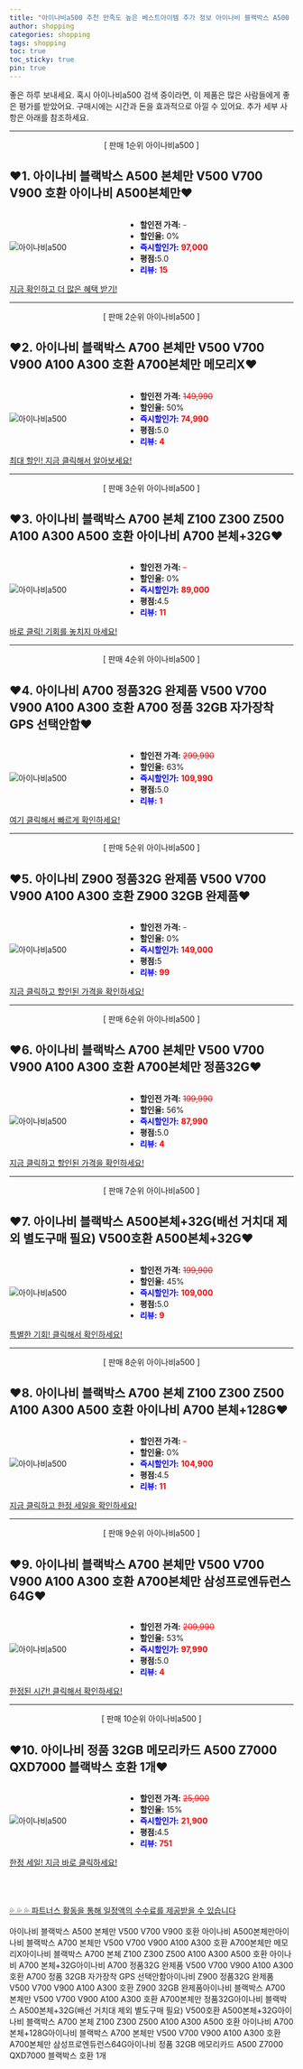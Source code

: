 ```yaml
---
title: "아이나비a500 추천 만족도 높은 베스트아이템 추가 정보 아이나비 블랙박스 A500 본체만 V500"
author: shopping
categories: shopping
tags: shopping
toc: true
toc_sticky: true
pin: true
---
```

좋은 하루 보내세요. 혹시 아이나비a500 검색 중이라면, 이 제품은 많은 사람들에게 좋은 평가를 받았어요. 구매시에는 시간과 돈을 효과적으로 아낄 수 있어요. 추가 세부 사항은 아래를 참조하세요.

---
<p class="toplist" style="margin: 0 auto; display: block; width: fit-content;">[ 판매 1순위 아이나비a500 ]</p>

<h2><strong>❤️1. 아이나비 블랙박스 A500 본체만 V500 V700 V900 호환 아이나비 A500본체만❤️</strong></h2>

<div style="display: flex; align-items: center;">
    <div style="flex: 0.4;">
        <img src="https://thumbnail10.coupangcdn.com/thumbnails/remote/230x230ex/image/vendor_inventory/96c8/c6214423782ab13c5409e00eb85d80a0414c7289819c7b5b973cca7a5822.png" alt="아이나비a500" style="max-width: 100%;">
    </div>
    <div style="flex: 0.6; margin-left: 10px;">
        <ul>
            <li><strong>할인전 가격:</strong> <del style="color: red;">-</del></li>
            <li><strong>할인율:</strong> 0%</li>
            <li><span style='color:blue'><strong>즉시할인가:</strong></span> <span style='color:red'><strong>97,000</strong></span></li>
            <li><strong>평점:</strong>5.0</li>
            <li><span style='color:blue'><strong>리뷰:</strong></span> <span style='color:red'><strong>15</strong></span></li>
        </ul>
    </div>
</div>
<div class="center">
    <a href="https://William4Davisa.github.io?lptag=AF9450613&subid=githubio&pageKey=7329323191&traceid=V0-153&itemId=18813695425&vendorItemId=85944196900" class="myButton">
        지금 확인하고 더 많은 혜택 받기!
    </a>
</div>


---
<p class="toplist" style="margin: 0 auto; display: block; width: fit-content;">[ 판매 2순위 아이나비a500 ]</p>

<h2><strong>❤️2. 아이나비 블랙박스 A700 본체만 V500 V700 V900 A100 A300 호환 A700본체만 메모리X❤️</strong></h2>

<div style="display: flex; align-items: center;">
    <div style="flex: 0.4;">
        <img src="https://thumbnail8.coupangcdn.com/thumbnails/remote/230x230ex/image/vendor_inventory/cfbc/46f0e9e6de1f0386a5315fd2035199cd9567f31a9bfd79a0aba1d80784ca.png" alt="아이나비a500" style="max-width: 100%;">
    </div>
    <div style="flex: 0.6; margin-left: 10px;">
        <ul>
            <li><strong>할인전 가격:</strong> <del style="color: red;">149,990</del></li>
            <li><strong>할인율:</strong> 50%</li>
            <li><span style='color:blue'><strong>즉시할인가:</strong></span> <span style='color:red'><strong>74,990</strong></span></li>
            <li><strong>평점:</strong>5.0</li>
            <li><span style='color:blue'><strong>리뷰:</strong></span> <span style='color:red'><strong>4</strong></span></li>
        </ul>
    </div>
</div>
<div class="center">
    <a href="https://William4Davisa.github.io?lptag=AF9450613&subid=githubio&pageKey=7942014006&traceid=V0-153&itemId=21877836957&vendorItemId=88925948415" class="myButton">
        최대 할인! 지금 클릭해서 알아보세요!
    </a>
</div>


---
<p class="toplist" style="margin: 0 auto; display: block; width: fit-content;">[ 판매 3순위 아이나비a500 ]</p>

<h2><strong>❤️3. 아이나비 블랙박스 A700 본체 Z100 Z300 Z500 A100 A300 A500 호환 아이나비 A700 본체+32G❤️</strong></h2>

<div style="display: flex; align-items: center;">
    <div style="flex: 0.4;">
        <img src="https://thumbnail7.coupangcdn.com/thumbnails/remote/230x230ex/image/vendor_inventory/c96d/584cecf18bf53deb4b379fd1b429a0898489b3366ef0e1fb8ef7a3b5a2a9.png" alt="아이나비a500" style="max-width: 100%;">
    </div>
    <div style="flex: 0.6; margin-left: 10px;">
        <ul>
            <li><strong>할인전 가격:</strong> <del style="color: red;">-</del></li>
            <li><strong>할인율:</strong> 0%</li>
            <li><span style='color:blue'><strong>즉시할인가:</strong></span> <span style='color:red'><strong>89,000</strong></span></li>
            <li><strong>평점:</strong>4.5</li>
            <li><span style='color:blue'><strong>리뷰:</strong></span> <span style='color:red'><strong>11</strong></span></li>
        </ul>
    </div>
</div>
<div class="center">
    <a href="https://William4Davisa.github.io?lptag=AF9450613&subid=githubio&pageKey=7745812513&traceid=V0-153&itemId=20851474014&vendorItemId=87919014449" class="myButton">
        바로 클릭! 기회를 놓치지 마세요!
    </a>
</div>


---
<p class="toplist" style="margin: 0 auto; display: block; width: fit-content;">[ 판매 4순위 아이나비a500 ]</p>

<h2><strong>❤️4. 아이나비 A700 정품32G 완제품 V500 V700 V900 A100 A300 호환 A700 정품 32GB 자가장착 GPS 선택안함❤️</strong></h2>

<div style="display: flex; align-items: center;">
    <div style="flex: 0.4;">
        <img src="https://thumbnail8.coupangcdn.com/thumbnails/remote/230x230ex/image/vendor_inventory/cfbc/46f0e9e6de1f0386a5315fd2035199cd9567f31a9bfd79a0aba1d80784ca.png" alt="아이나비a500" style="max-width: 100%;">
    </div>
    <div style="flex: 0.6; margin-left: 10px;">
        <ul>
            <li><strong>할인전 가격:</strong> <del style="color: red;">299,990</del></li>
            <li><strong>할인율:</strong> 63%</li>
            <li><span style='color:blue'><strong>즉시할인가:</strong></span> <span style='color:red'><strong>109,990</strong></span></li>
            <li><strong>평점:</strong>5.0</li>
            <li><span style='color:blue'><strong>리뷰:</strong></span> <span style='color:red'><strong>1</strong></span></li>
        </ul>
    </div>
</div>
<div class="center">
    <a href="https://William4Davisa.github.io?lptag=AF9450613&subid=githubio&pageKey=7942027376&traceid=V0-153&itemId=21877929094&vendorItemId=88926040622" class="myButton">
        여기 클릭해서 빠르게 확인하세요!
    </a>
</div>


---
<p class="toplist" style="margin: 0 auto; display: block; width: fit-content;">[ 판매 5순위 아이나비a500 ]</p>

<h2><strong>❤️5. 아이나비 Z900 정품32G 완제품 V500 V700 V900 A100 A300 호환 Z900 32GB 완제품❤️</strong></h2>

<div style="display: flex; align-items: center;">
    <div style="flex: 0.4;">
        <img src="https://thumbnail10.coupangcdn.com/thumbnails/remote/230x230ex/image/vendor_inventory/0fa1/059f7bd55918efafbee036569b27b6c9806ee9e56a4bd16a221677a54f75.jpg" alt="아이나비a500" style="max-width: 100%;">
    </div>
    <div style="flex: 0.6; margin-left: 10px;">
        <ul>
            <li><strong>할인전 가격:</strong> <del style="color: red;">-</del></li>
            <li><strong>할인율:</strong> 0%</li>
            <li><span style='color:blue'><strong>즉시할인가:</strong></span> <span style='color:red'><strong>149,000</strong></span></li>
            <li><strong>평점:</strong>5</li>
            <li><span style='color:blue'><strong>리뷰:</strong></span> <span style='color:red'><strong>99</strong></span></li>
        </ul>
    </div>
</div>
<div class="center">
    <a href="https://William4Davisa.github.io?lptag=AF9450613&subid=githubio&pageKey=8217320923&traceid=V0-153&itemId=23607302930&vendorItemId=90633014003" class="myButton">
        지금 클릭하고 할인된 가격을 확인하세요!
    </a>
</div>


---
<p class="toplist" style="margin: 0 auto; display: block; width: fit-content;">[ 판매 6순위 아이나비a500 ]</p>

<h2><strong>❤️6. 아이나비 블랙박스 A700 본체만 V500 V700 V900 A100 A300 호환 A700본체만 정품32G❤️</strong></h2>

<div style="display: flex; align-items: center;">
    <div style="flex: 0.4;">
        <img src="https://thumbnail8.coupangcdn.com/thumbnails/remote/230x230ex/image/vendor_inventory/cfbc/46f0e9e6de1f0386a5315fd2035199cd9567f31a9bfd79a0aba1d80784ca.png" alt="아이나비a500" style="max-width: 100%;">
    </div>
    <div style="flex: 0.6; margin-left: 10px;">
        <ul>
            <li><strong>할인전 가격:</strong> <del style="color: red;">199,990</del></li>
            <li><strong>할인율:</strong> 56%</li>
            <li><span style='color:blue'><strong>즉시할인가:</strong></span> <span style='color:red'><strong>87,990</strong></span></li>
            <li><strong>평점:</strong>5.0</li>
            <li><span style='color:blue'><strong>리뷰:</strong></span> <span style='color:red'><strong>4</strong></span></li>
        </ul>
    </div>
</div>
<div class="center">
    <a href="https://William4Davisa.github.io?lptag=AF9450613&subid=githubio&pageKey=7942014006&traceid=V0-153&itemId=21877836962&vendorItemId=88925948430" class="myButton">
        지금 클릭하고 할인된 가격을 확인하세요!
    </a>
</div>


---
<p class="toplist" style="margin: 0 auto; display: block; width: fit-content;">[ 판매 7순위 아이나비a500 ]</p>

<h2><strong>❤️7. 아이나비 블랙박스 A500본체+32G(배선 거치대 제외 별도구매 필요) V500호환 A500본체+32G❤️</strong></h2>

<div style="display: flex; align-items: center;">
    <div style="flex: 0.4;">
        <img src="https://thumbnail8.coupangcdn.com/thumbnails/remote/230x230ex/image/vendor_inventory/a9d1/b960ed85310758dd92cc7db853b93c986bc173f393467dfafb3d30c4c7f0.png" alt="아이나비a500" style="max-width: 100%;">
    </div>
    <div style="flex: 0.6; margin-left: 10px;">
        <ul>
            <li><strong>할인전 가격:</strong> <del style="color: red;">199,900</del></li>
            <li><strong>할인율:</strong> 45%</li>
            <li><span style='color:blue'><strong>즉시할인가:</strong></span> <span style='color:red'><strong>109,000</strong></span></li>
            <li><strong>평점:</strong>5.0</li>
            <li><span style='color:blue'><strong>리뷰:</strong></span> <span style='color:red'><strong>9</strong></span></li>
        </ul>
    </div>
</div>
<div class="center">
    <a href="https://William4Davisa.github.io?lptag=AF9450613&subid=githubio&pageKey=6667094725&traceid=V0-153&itemId=15326160409&vendorItemId=82546474103" class="myButton">
        특별한 기회! 클릭해서 확인하세요!
    </a>
</div>


---
<p class="toplist" style="margin: 0 auto; display: block; width: fit-content;">[ 판매 8순위 아이나비a500 ]</p>

<h2><strong>❤️8. 아이나비 블랙박스 A700 본체 Z100 Z300 Z500 A100 A300 A500 호환 아이나비 A700 본체+128G❤️</strong></h2>

<div style="display: flex; align-items: center;">
    <div style="flex: 0.4;">
        <img src="https://thumbnail7.coupangcdn.com/thumbnails/remote/230x230ex/image/vendor_inventory/c96d/584cecf18bf53deb4b379fd1b429a0898489b3366ef0e1fb8ef7a3b5a2a9.png" alt="아이나비a500" style="max-width: 100%;">
    </div>
    <div style="flex: 0.6; margin-left: 10px;">
        <ul>
            <li><strong>할인전 가격:</strong> <del style="color: red;">-</del></li>
            <li><strong>할인율:</strong> 0%</li>
            <li><span style='color:blue'><strong>즉시할인가:</strong></span> <span style='color:red'><strong>104,900</strong></span></li>
            <li><strong>평점:</strong>4.5</li>
            <li><span style='color:blue'><strong>리뷰:</strong></span> <span style='color:red'><strong>11</strong></span></li>
        </ul>
    </div>
</div>
<div class="center">
    <a href="https://William4Davisa.github.io?lptag=AF9450613&subid=githubio&pageKey=7745812513&traceid=V0-153&itemId=20851474017&vendorItemId=87919014457" class="myButton">
        지금 클릭하고 한정 세일을 확인하세요!
    </a>
</div>


---
<p class="toplist" style="margin: 0 auto; display: block; width: fit-content;">[ 판매 9순위 아이나비a500 ]</p>

<h2><strong>❤️9. 아이나비 블랙박스 A700 본체만 V500 V700 V900 A100 A300 호환 A700본체만 삼성프로엔듀런스64G❤️</strong></h2>

<div style="display: flex; align-items: center;">
    <div style="flex: 0.4;">
        <img src="https://thumbnail8.coupangcdn.com/thumbnails/remote/230x230ex/image/vendor_inventory/cfbc/46f0e9e6de1f0386a5315fd2035199cd9567f31a9bfd79a0aba1d80784ca.png" alt="아이나비a500" style="max-width: 100%;">
    </div>
    <div style="flex: 0.6; margin-left: 10px;">
        <ul>
            <li><strong>할인전 가격:</strong> <del style="color: red;">209,990</del></li>
            <li><strong>할인율:</strong> 53%</li>
            <li><span style='color:blue'><strong>즉시할인가:</strong></span> <span style='color:red'><strong>97,990</strong></span></li>
            <li><strong>평점:</strong>5.0</li>
            <li><span style='color:blue'><strong>리뷰:</strong></span> <span style='color:red'><strong>4</strong></span></li>
        </ul>
    </div>
</div>
<div class="center">
    <a href="https://William4Davisa.github.io?lptag=AF9450613&subid=githubio&pageKey=7942014006&traceid=V0-153&itemId=21877836967&vendorItemId=88925948445" class="myButton">
        한정된 시간! 클릭해서 확인하세요!
    </a>
</div>


---
<p class="toplist" style="margin: 0 auto; display: block; width: fit-content;">[ 판매 10순위 아이나비a500 ]</p>

<h2><strong>❤️10. 아이나비 정품 32GB 메모리카드 A500 Z7000 QXD7000 블랙박스 호환 1개❤️</strong></h2>

<div style="display: flex; align-items: center;">
    <div style="flex: 0.4;">
        <img src="https://thumbnail8.coupangcdn.com/thumbnails/remote/230x230ex/image/vendor_inventory/e29b/079739608fb4dbc10ed2e03d6abbbca70a8db5b68a95ad5375ad604bef83.jpg" alt="아이나비a500" style="max-width: 100%;">
    </div>
    <div style="flex: 0.6; margin-left: 10px;">
        <ul>
            <li><strong>할인전 가격:</strong> <del style="color: red;">25,900</del></li>
            <li><strong>할인율:</strong> 15%</li>
            <li><span style='color:blue'><strong>즉시할인가:</strong></span> <span style='color:red'><strong>21,900</strong></span></li>
            <li><strong>평점:</strong>4.5</li>
            <li><span style='color:blue'><strong>리뷰:</strong></span> <span style='color:red'><strong>751</strong></span></li>
        </ul>
    </div>
</div>
<div class="center">
    <a href="https://William4Davisa.github.io?lptag=AF9450613&subid=githubio&pageKey=7064966982&traceid=V0-153&itemId=17528584424&vendorItemId=86260637455" class="myButton">
        한정 세일! 지금 바로 클릭하세요!
    </a>
</div>

<br><br><br>[💦 💦 💦 파트너스 활동을 통해 일정액의 수수료를 제공받을 수 있습니다](https://link.coupang.com/a/bcpT2c)<br><br>아이나비 블랙박스 A500 본체만 V500 V700 V900 호환 아이나비 A500본체만아이나비 블랙박스 A700 본체만 V500 V700 V900 A100 A300 호환 A700본체만 메모리X아이나비 블랙박스 A700 본체 Z100 Z300 Z500 A100 A300 A500 호환 아이나비 A700 본체+32G아이나비 A700 정품32G 완제품 V500 V700 V900 A100 A300 호환 A700 정품 32GB 자가장착 GPS 선택안함아이나비 Z900 정품32G 완제품 V500 V700 V900 A100 A300 호환 Z900 32GB 완제품아이나비 블랙박스 A700 본체만 V500 V700 V900 A100 A300 호환 A700본체만 정품32G아이나비 블랙박스 A500본체+32G(배선 거치대 제외 별도구매 필요) V500호환 A500본체+32G아이나비 블랙박스 A700 본체 Z100 Z300 Z500 A100 A300 A500 호환 아이나비 A700 본체+128G아이나비 블랙박스 A700 본체만 V500 V700 V900 A100 A300 호환 A700본체만 삼성프로엔듀런스64G아이나비 정품 32GB 메모리카드 A500 Z7000 QXD7000 블랙박스 호환 1개